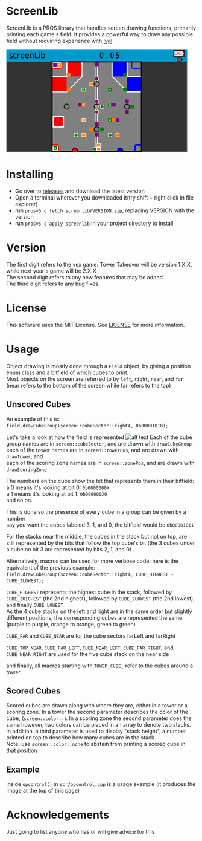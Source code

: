 ScreenLib
=========
ScreenLib is a PROS library that handles screen drawing functions,
primarily printing each game's field. It provides a powerful way to
draw any possible field without requiring experience with [lvgl](https://littlevgl.com/)

![alt text](./Example.png "Example")

Installing
==========
* Go over to [releases](https://github.com/SpencerJ21/screenlib/releases) and download the latest version
* Open a terminal wherever you downloaded it(try shift + right click in file explorer)
* run `prosv5 c fetch screenlib@VERSION.zip`, replacing VERSION with the version
* run `prosv5 c apply screenlib` in your project directory to install

Version
=======
The first digit refers to the vex game: Tower Takeover will be version 1.X.X, while next year's game will be 2.X.X  
The second digit refers to any new features that may be added.  
The third digit refers to any bug fixes.  

License
=======
This software uses the MIT License. See [LICENSE](LICENSE) for more information.

Usage
=====
Object drawing is mostly done through a `Field` object, by giving a position enum class and a bitfield of which cubes to print.  
Most objects on the screen are referred to by `left`, `right`, `near`, and `far` (near refers to the bottom of the screen while far refers to the top)

Unscored Cubes
--------------
An example of this is:  
`field.drawCubeGroup(screen::cubeSector::right4, 0b00001010);`

Let's take a look at how the field is represented
![alt text](./Field.png "Labeled Field")
Each of the cube group names are in `screen::cubeSector`, and are drawn with `drawCubeGroup`  
each of the tower names are in `screen::towerPos`, and are drawn with `drawTower`, and  
each of the scoring zone names are in `screen::zonePos`, and are drawn with `drawScoringZone`  

The numbers on the cube show the bit that represents them in their bitfield:  
a 0 means it's looking at bit 0: `0b0000000X`  
a 1 means it's looking at bit 1: `0b000000X0`  
and so on.

This is done so the presence of every cube in a group can be given by a number  
say you want the cubes labeled 3, 1, and 0, the bitfield would be `0b00001011`  

For the stacks near the middle, the cubes in the stack but not on top, are still represented by the bits that follow the top cube's bit (the 3 cubes under a cube on bit 3 are represented by bits 2, 1, and 0)

Alternatively, macros can be used for more verbose code; here is the equivalent of the previous example:  
`field.drawCubeGroup(screen::cubeSector::right4, CUBE_HIGHEST + CUBE_2LOWEST);`

`CUBE_HIGHEST` represents the highest cube in the stack, followed by `CUBE_2HIGHEST` (the 2nd highest), followed by `CUBE_2LOWEST` (the 2nd lowest), and finally `CUBE_LOWEST`  
As the 4 cube stacks on the left and right are in the same order but slightly different positions, the corresponding cubes are represented the same (purple to purple, orange to orange, green to green)

`CUBE_FAR` and `CUBE_NEAR` are for the cube sectors farLeft and farRight

`CUBE_TOP_NEAR`, `CUBE_FAR_LEFT`, `CUBE_NEAR_LEFT`, `CUBE_FAR_RIGHT`, and `CUBE_NEAR_RIGHT` are used for the five cube stack on the near side

and finally, all macros starting with `TOWER_CUBE_` refer to the cubes around a tower

Scored Cubes
------------
Scored cubes are drawn along with where they are, either in a tower or a scoring zone. In a tower the second parameter describes the color of the cube,
(`screen::color::`). In a scoring zone the second parameter does the same however, two colors can be placed in an array to denote two stacks. In addition,
a third parameter is used to display "stack height", a number printed on top to describe how many cubes are in the stack.  
Note: use `screen::color::none` to abstain from printing a scored cube in that position

Example
-------
inside `opcontrol()` in `scr/opcontrol.cpp` is a usage example (it produces the image at the top of this page)

Acknowledgements
================
Just going to list anyone who has or will give advice for this
